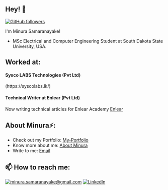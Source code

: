 
<h2>Hey! 👋</h2>

[![GitHub followers](https://img.shields.io/github/followers/laxmena.svg?style=social&label=Follow)](https://github.com/minurasam?tab=followers)

I'm Minura Samaranayake! 
- MSc Electrical and Computer Engineering Student at South Dakota State University, USA.


<h2>Worked at:</h2>

<h4> Sysco LABS Technologies (Pvt Ltd)</h4> (https://syscolabs.lk/)
<h4>Technical Writer at Enlear (Pvt Ltd)</h4>

Now writing technical articles for Enlear Academy [Enlear](https://www.linkedin.com/company/enlear/posts/?feedView=all)



<h2> About Minura⚡:</h2>


 
- Check out my Portfolio: [My-Portfolio](https://minurasam.github.io/)
- Know more about me: [About Minura](https://www.linkedin.com/in/minura-samaranayake-2172923a/)
- Write to me: [Email](mailto:minura.samaranayake@gmail.com)

<h2>📫 How to reach me:</h2>

<a href="mailto:minura.samaranayake@gmail.com">![minura.samaranayake@gmail.com](https://img.shields.io/badge/Gmail-D14836?style=for-the-badge&logo=gmail&logoColor=white)</a> <a href="https://www.linkedin.com/in/minura-samaranayake-2172923a/">![LinkedIn](https://img.shields.io/badge/LinkedIn-0077B5?style=for-the-badge&logo=linkedin&logoColor=white)</a>
